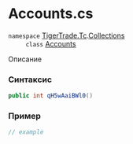 
# Accounts.cs
`namespace` [TigerTrade.Tc](../../../../TigerTrade.Tc.md).[Collections](../../../../TigerTrade.Tc/Collections.md)  
&nbsp;&nbsp;&nbsp;&nbsp;&nbsp;&nbsp;&nbsp;&nbsp;&nbsp;`class` [Accounts](../../Accounts.cs.md)

Описание

### Синтаксис
```csharp
public int qH5wAaiBWl0()
```


### Пример  
```csharp
// example
```
                    
                    